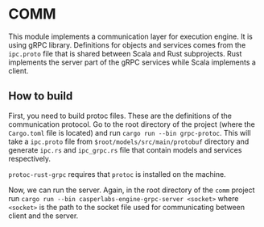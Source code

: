 # COMM #

This module implements a communication layer for execution engine. It is using gRPC library. Definitions for objects and services comes from the `ipc.proto` file that is shared between Scala and Rust subprojects. Rust implements the server part of the gRPC services while Scala implements a client.

## How to build ##

First, you need to build protoc files. These are the definitions of the communication protocol. Go to the root directory of the project (where the `Cargo.toml` file is located) and run `cargo run --bin grpc-protoc`. This will take a `ipc.proto` file from `$root/models/src/main/protobuf` directory and generate `ipc.rs` and `ipc_grpc.rs` file that contain models and services respectively.

`protoc-rust-grpc` requires that `protoc` is installed on the machine.

Now, we can run the server. Again, in the root directory of the `comm` project run `cargo run --bin casperlabs-engine-grpc-server <socket>` where `<socket>` is the path to the socket file used for communicating between client and the server.

